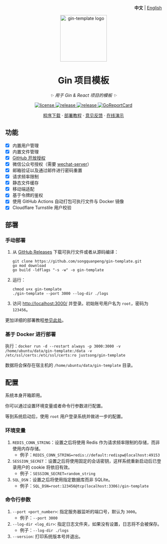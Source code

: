 <p align="right">
   <strong>中文</strong> | <a href="./README.en.md">English</a>
</p>

<p align="center">
  <a href="https://github.com/songquanpeng/gin-template"><img src="https://raw.githubusercontent.com/songquanpeng/gin-template/main/web/public/logo.png" width="150" height="150" alt="gin-template logo"></a>
</p>

<div align="center">

# Gin 项目模板

_✨ 用于 Gin & React 项目的模板 ✨_

</div>

<p align="center">
  <a href="https://raw.githubusercontent.com/songquanpeng/gin-template/main/LICENSE">
    <img src="https://img.shields.io/github/license/songquanpeng/gin-template?color=brightgreen" alt="license">
  </a>
  <a href="https://github.com/songquanpeng/gin-template/releases/latest">
    <img src="https://img.shields.io/github/v/release/songquanpeng/gin-template?color=brightgreen&include_prereleases" alt="release">
  </a>
  <a href="https://github.com/songquanpeng/gin-template/releases/latest">
    <img src="https://img.shields.io/github/downloads/songquanpeng/gin-template/total?color=brightgreen&include_prereleases" alt="release">
  </a>
  <a href="https://goreportcard.com/report/github.com/songquanpeng/gin-template">
    <img src="https://goreportcard.com/badge/github.com/songquanpeng/gin-template" alt="GoReportCard">
  </a>
</p>

<p align="center">
  <a href="https://github.com/songquanpeng/gin-template/releases">程序下载</a>
  ·
  <a href="https://github.com/songquanpeng/gin-template#部署">部署教程</a>
  ·
  <a href="https://github.com/songquanpeng/gin-template/issues">意见反馈</a>
  ·
  <a href="https://gin-template.vercel.app/">在线演示</a>
</p>

## 功能
+ [x] 内置用户管理
+ [x] 内置文件管理
+ [x] [GitHub 开放授权](https://github.com/settings/applications/new)
+ [x] 微信公众号授权（需要 [wechat-server](https://github.com/songquanpeng/wechat-server)）
+ [x] 邮箱验证以及通过邮件进行密码重置
+ [x] 请求频率限制
+ [x] 静态文件缓存
+ [x] 移动端适配
+ [x] 基于令牌的鉴权
+ [x] 使用 GitHub Actions 自动打包可执行文件与 Docker 镜像
+ [x] Cloudflare Turnstile 用户校验

## 部署
### 手动部署
1. 从 [GitHub Releases](https://github.com/songquanpeng/gin-template/releases/latest) 下载可执行文件或者从源码编译：
   ```shell
   git clone https://github.com/songquanpeng/gin-template.git
   go mod download
   go build -ldflags "-s -w" -o gin-template
   ````
2. 运行：
   ```shell
   chmod u+x gin-template
   ./gin-template --port 3000 --log-dir ./logs
   ```
3. 访问 [http://localhost:3000/](http://localhost:3000/) 并登录。初始账号用户名为 `root`，密码为 `123456`。

更加详细的部署教程[参见此处](https://iamazing.cn/page/how-to-deploy-a-website)。

### 基于 Docker 进行部署
执行：`docker run -d --restart always -p 3000:3000 -v /home/ubuntu/data/gin-template:/data -v /etc/ssl/certs:/etc/ssl/certs:ro justsong/gin-template`

数据将会保存在宿主机的 `/home/ubuntu/data/gin-template` 目录。

## 配置
系统本身开箱即用。

你可以通过设置环境变量或者命令行参数进行配置。

等到系统启动后，使用 `root` 用户登录系统并做进一步的配置。

### 环境变量
1. `REDIS_CONN_STRING`：设置之后将使用 Redis 作为请求频率限制的存储，而非使用内存存储。
   + 例子：`REDIS_CONN_STRING=redis://default:redispw@localhost:49153`
2. `SESSION_SECRET`：设置之后将使用固定的会话密钥，这样系统重新启动后已登录用户的 cookie 将依旧有效。
   + 例子：`SESSION_SECRET=random_string`
3. `SQL_DSN`：设置之后将使用指定数据库而非 SQLite。
   + 例子：`SQL_DSN=root:123456@tcp(localhost:3306)/gin-template`

### 命令行参数
1. `--port <port_number>`: 指定服务器监听的端口号，默认为 `3000`。
   + 例子：`--port 3000`
2. `--log-dir <log_dir>`: 指定日志文件夹，如果没有设置，日志将不会被保存。
   + 例子：`--log-dir ./logs`
3. `--version`: 打印系统版本号并退出。